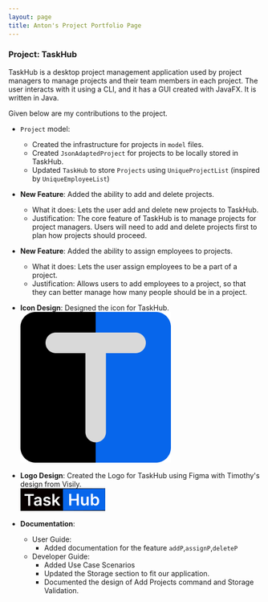 ```yaml
---
layout: page
title: Anton's Project Portfolio Page
---
```


### Project: TaskHub

TaskHub is a desktop project management application used by project managers to manage projects and their team members in each project. The user interacts with it using a CLI, and it has a GUI created with JavaFX. It is written in Java.

Given below are my contributions to the project.

* `Project` model: 
  * Created the infrastructure for projects in `model` files.
  * Created `JsonAdaptedProject` for projects to be locally stored in TaskHub.
  * Updated `TaskHub` to store `Projects` using `UniqueProjectList` (inspired by `UniqueEmployeeList`)


* **New Feature**: Added the ability to add and delete projects.
  * What it does: Lets the user add and delete new projects to TaskHub.
  * Justification: The core feature of TaskHub is to manage projects for project managers. Users will need to add and delete projects first to plan how projects should proceed.

* **New Feature**: Added the ability to assign employees to projects.
  * What it does: Lets the user assign employees to be a part of a project.
  * Justification: Allows users to add employees to a project, so that they can better manage how many people should be in a project.

* **Icon Design**: Designed the icon for TaskHub. <br> ![TaskHubIcon](../../src/main/resources/images/task_hub_32.png)

* **Logo Design**: Created the Logo for TaskHub using Figma with Timothy's design from Visily. <br>![TaskHubIcon](../../src/main/resources/images/task_hub_logo.png)
* **Documentation**:
    * User Guide:
        * Added documentation for the feature `addP`,`assignP`,`deleteP`
    * Developer Guide:
        * Added Use Case Scenarios 
        * Updated the Storage section to fit our application.
        * Documented the design of Add Projects command and Storage Validation.

